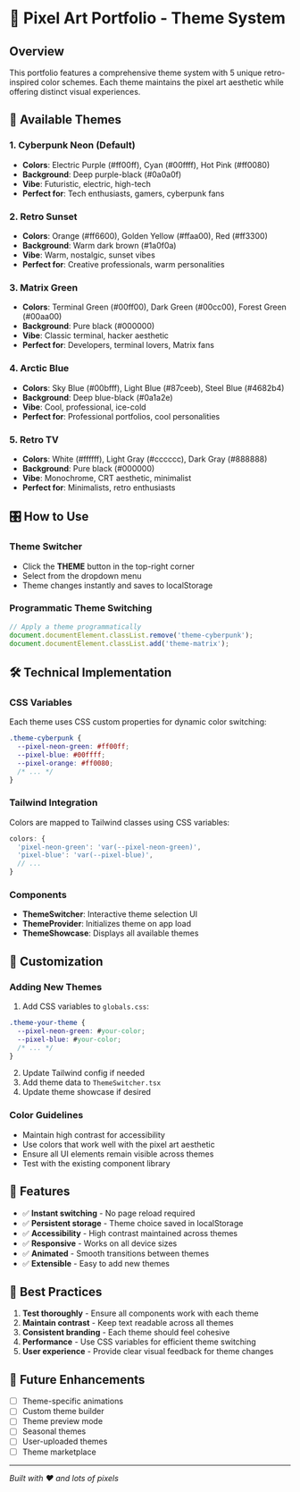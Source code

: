 # 🎨 Pixel Art Portfolio - Theme System

## Overview
This portfolio features a comprehensive theme system with 5 unique retro-inspired color schemes. Each theme maintains the pixel art aesthetic while offering distinct visual experiences.

## 🚀 Available Themes

### 1. **Cyberpunk Neon** (Default)
- **Colors**: Electric Purple (#ff00ff), Cyan (#00ffff), Hot Pink (#ff0080)
- **Background**: Deep purple-black (#0a0a0f)
- **Vibe**: Futuristic, electric, high-tech
- **Perfect for**: Tech enthusiasts, gamers, cyberpunk fans

### 2. **Retro Sunset**
- **Colors**: Orange (#ff6600), Golden Yellow (#ffaa00), Red (#ff3300)
- **Background**: Warm dark brown (#1a0f0a)
- **Vibe**: Warm, nostalgic, sunset vibes
- **Perfect for**: Creative professionals, warm personalities

### 3. **Matrix Green**
- **Colors**: Terminal Green (#00ff00), Dark Green (#00cc00), Forest Green (#00aa00)
- **Background**: Pure black (#000000)
- **Vibe**: Classic terminal, hacker aesthetic
- **Perfect for**: Developers, terminal lovers, Matrix fans

### 4. **Arctic Blue**
- **Colors**: Sky Blue (#00bfff), Light Blue (#87ceeb), Steel Blue (#4682b4)
- **Background**: Deep blue-black (#0a1a2e)
- **Vibe**: Cool, professional, ice-cold
- **Perfect for**: Professional portfolios, cool personalities

### 5. **Retro TV**
- **Colors**: White (#ffffff), Light Gray (#cccccc), Dark Gray (#888888)
- **Background**: Pure black (#000000)
- **Vibe**: Monochrome, CRT aesthetic, minimalist
- **Perfect for**: Minimalists, retro enthusiasts

## 🎛️ How to Use

### Theme Switcher
- Click the **THEME** button in the top-right corner
- Select from the dropdown menu
- Theme changes instantly and saves to localStorage

### Programmatic Theme Switching
```typescript
// Apply a theme programmatically
document.documentElement.classList.remove('theme-cyberpunk');
document.documentElement.classList.add('theme-matrix');
```

## 🛠️ Technical Implementation

### CSS Variables
Each theme uses CSS custom properties for dynamic color switching:
```css
.theme-cyberpunk {
  --pixel-neon-green: #ff00ff;
  --pixel-blue: #00ffff;
  --pixel-orange: #ff0080;
  /* ... */
}
```

### Tailwind Integration
Colors are mapped to Tailwind classes using CSS variables:
```typescript
colors: {
  'pixel-neon-green': 'var(--pixel-neon-green)',
  'pixel-blue': 'var(--pixel-blue)',
  // ...
}
```

### Components
- **ThemeSwitcher**: Interactive theme selection UI
- **ThemeProvider**: Initializes theme on app load
- **ThemeShowcase**: Displays all available themes

## 🎨 Customization

### Adding New Themes
1. Add CSS variables to `globals.css`:
```css
.theme-your-theme {
  --pixel-neon-green: #your-color;
  --pixel-blue: #your-color;
  /* ... */
}
```

2. Update Tailwind config if needed
3. Add theme data to `ThemeSwitcher.tsx`
4. Update theme showcase if desired

### Color Guidelines
- Maintain high contrast for accessibility
- Use colors that work well with the pixel art aesthetic
- Ensure all UI elements remain visible across themes
- Test with the existing component library

## 🌟 Features

- ✅ **Instant switching** - No page reload required
- ✅ **Persistent storage** - Theme choice saved in localStorage
- ✅ **Accessibility** - High contrast maintained across themes
- ✅ **Responsive** - Works on all device sizes
- ✅ **Animated** - Smooth transitions between themes
- ✅ **Extensible** - Easy to add new themes

## 🎯 Best Practices

1. **Test thoroughly** - Ensure all components work with each theme
2. **Maintain contrast** - Keep text readable across all themes
3. **Consistent branding** - Each theme should feel cohesive
4. **Performance** - Use CSS variables for efficient theme switching
5. **User experience** - Provide clear visual feedback for theme changes

## 🔮 Future Enhancements

- [ ] Theme-specific animations
- [ ] Custom theme builder
- [ ] Theme preview mode
- [ ] Seasonal themes
- [ ] User-uploaded themes
- [ ] Theme marketplace

---

*Built with ❤️ and lots of pixels*
